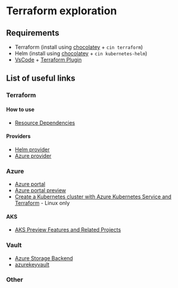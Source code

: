 # Terraform exploration

## Requirements

- Terraform (install using [chocolatey](https://chocolatey.org/) + `cin terraform`)
- Helm (install using [chocolatey](https://chocolatey.org/) + `cin kubernetes-helm`)
- [VsCode](https://code.visualstudio.com/) + [Terraform Plugin](https://marketplace.visualstudio.com/items?itemName=mauve.terraform)

## List of useful links

### Terraform

#### How to use

- [Resource Dependencies](https://learn.hashicorp.com/terraform/getting-started/dependencies.html)

#### Providers

- [Helm provider](https://www.terraform.io/docs/providers/helm/release.html)
- [Azure provider](https://www.terraform.io/docs/providers/azurerm/index.html)

### Azure

- [Azure portal](https://portal.azure.com)
- [Azure portal preview](https://preview.portal.azure.com)
- [Create a Kubernetes cluster with Azure Kubernetes Service and Terraform](https://docs.microsoft.com/fr-fr/azure/terraform/terraform-create-k8s-cluster-with-tf-and-aks) - Linux only

#### AKS

- [AKS Preview Features and Related Projects](https://github.com/Azure/AKS/blob/master/previews.md)

### Vault

- [Azure Storage Backend](https://www.vaultproject.io/docs/configuration/storage/azure.html)
- [azurekeyvault](https://www.vaultproject.io/docs/configuration/seal/azurekeyvault.html)

### Other

